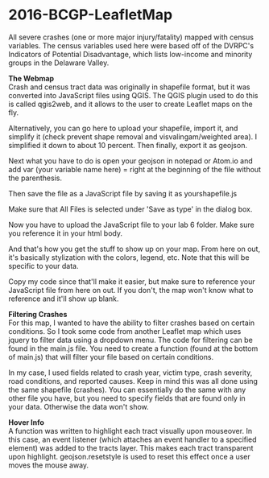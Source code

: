 # 2016-BCGP-LeafletMap
All severe crashes (one or more major injury/fatality) mapped with census variables. The census variables used here were based off
of the DVRPC's Indicators of Potential Disadvantage, which lists low-income and minority groups in the Delaware Valley.

<strong>The Webmap</strong><br>
Crash and census tract data was originally in shapefile format, but it was converted into JavaScript files using QGIS.
The QGIS plugin used to do this is called qgis2web, and it allows to the user to create Leaflet maps on the fly.

Alternatively, you can go here to upload your shapefile, import it, and simplify it (check prevent shape removal and visvalingam/weighted area). I simplified it down to about 10 percent. Then finally, export it as geojson. 

Next what you have to do is open your geojson in notepad or Atom.io and add var (your variable name here) = right at the beginning of the file without the parenthesis. 

Then save the file as a JavaScript file by saving it as yourshapefile.js 

Make sure that All Files is selected under 'Save as type' in the dialog box.

Now you have to upload the JavaScript file to your lab 6 folder. Make sure you reference it in your html body.

And that's how you get the stuff to show up on your map. From here on out, it's basically stylization with the colors, legend, etc. Note that this will be specific to your data.

Copy my code since that'll make it easier, but make sure to reference your JavaScript file from here on out. If you don't, the map won't know what to reference and it'll show up blank.

<strong>Filtering Crashes</strong><br>
For this map, I wanted to have the ability to filter crashes based on certain conditions. So I took some code from
another Leaflet map which uses jquery to filter data using a dropdown menu. The code for filtering can be found in the main.js file. You need to create a function (found at the bottom of main.js) that will filter your file based on certain conditions. 

In my case, I used fields related to crash year, victim type, crash severity, road conditions, and reported causes. Keep in mind this was all done using the same shapefile (crashes). You can essentially do the same with any other file you have, but you need to specify fields that are found only in your data. Otherwise the data won't show.

<strong>Hover Info</strong><br>
A function was written to highlight each tract visually upon mouseover. In this case, an event listener (which attaches an event handler to a specified element) was added to the tracts layer. This makes each tract transparent upon highlight. geojson.resetstyle is used to reset this effect once a user moves the mouse away. 
